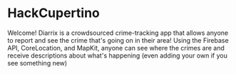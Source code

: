 # HackCupertino
Welcome! Diarrix is a crowdsourced crime-tracking app that allows anyone to report and see the crime that's going on in their area! Using the Firebase API, CoreLocation, and MapKit, anyone can see where the crimes are and receive descriptions about what's happening (even adding your own if you see something new)
